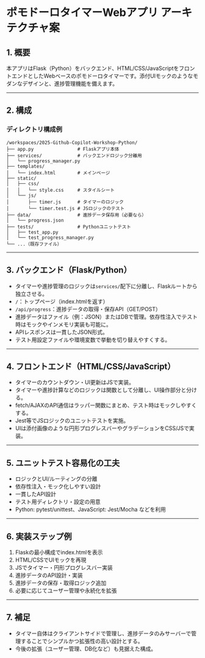 # ポモドーロタイマーWebアプリ アーキテクチャ案

## 1. 概要

本アプリはFlask（Python）をバックエンド、HTML/CSS/JavaScriptをフロントエンドとしたWebベースのポモドーロタイマーです。添付UIモックのようなモダンなデザインと、進捗管理機能を備えます。

---

## 2. 構成

### ディレクトリ構成例

```
/workspaces/2025-Github-Copilot-Workshop-Python/
├── app.py                # Flaskアプリ本体
├── services/             # バックエンドロジック分離用
│   └── progress_manager.py
├── templates/
│   └── index.html        # メインページ
├── static/
│   ├── css/
│   │   └── style.css     # スタイルシート
│   └── js/
│       ├── timer.js      # タイマーのロジック
│       └── timer.test.js # JSロジックのテスト
├── data/                 # 進捗データ保存用（必要なら）
│   └── progress.json
├── tests/                # Pythonユニットテスト
│   ├── test_app.py
│   └── test_progress_manager.py
└── ...（既存ファイル）
```

---

## 3. バックエンド（Flask/Python）

- タイマーや進捗管理のロジックは`services/`配下に分離し、Flaskルートから独立させる。
- `/`：トップページ（index.htmlを返す）
- `/api/progress`：進捗データの取得・保存API（GET/POST）
- 進捗データはファイル（例：JSON）またはDBで管理。依存性注入でテスト時はモックやインメモリ実装も可能に。
- APIレスポンスは一貫したJSON形式。
- テスト用設定ファイルや環境変数で挙動を切り替えやすくする。

---

## 4. フロントエンド（HTML/CSS/JavaScript）

- タイマーのカウントダウン・UI更新はJSで実装。
- タイマーや進捗計算などのロジックは関数として分離し、UI操作部分と分ける。
- fetch/AJAXのAPI通信はラッパー関数にまとめ、テスト時はモックしやすくする。
- Jest等でJSロジックのユニットテストを実施。
- UIは添付画像のような円形プログレスバーやグラデーションをCSS/JSで実装。

---

## 5. ユニットテスト容易化の工夫

- ロジックとUI/ルーティングの分離
- 依存性注入・モック化しやすい設計
- 一貫したAPI設計
- テスト用ディレクトリ・設定の用意
- Python: pytest/unittest、JavaScript: Jest/Mocha などを利用

---

## 6. 実装ステップ例

1. Flaskの最小構成でindex.htmlを表示
2. HTML/CSSでUIモックを再現
3. JSでタイマー・円形プログレスバー実装
4. 進捗データのAPI設計・実装
5. 進捗データの保存・取得ロジック追加
6. 必要に応じてユーザー管理や永続化を拡張

---

## 7. 補足

- タイマー自体はクライアントサイドで管理し、進捗データのみサーバーで管理することでシンプルかつ拡張性の高い設計とする。
- 今後の拡張（ユーザー管理、DB化など）も見据えた構成。
